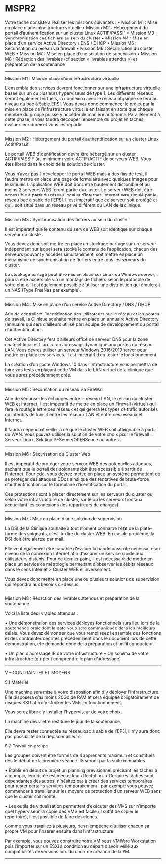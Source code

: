 # MSPR2

Votre tâche consiste à réaliser les missions suivantes :
• Mission M1 : Mise en place d’une infrastructure virtuelle
• Mission M2 : Hébergement du portail d’authentification sur un cluster Linux ACTIF/PASSIF
• Mission M3 : Synchronisation des fichiers au sein du cluster
• Mission M4 : Mise en place d’un service Active Directory / DNS / DHCP
• Mission M5 : Sécurisation du réseau via firewall
• Mission M6 : Sécurisation du cluster WEB
• Mission M7 : Mise en place d’une solution de supervision
• Mission M8 : Rédaction des livrables (cf section « livrables attendus ») et préparation de la soutenance

---------------------------------------------------------------------------------------------------------------------------------------

Mission M1 : Mise en place d’une infrastructure virtuelle

L’ensemble des services devront fonctionner sur une infrastructure virtuelle basée sur un ou plusieurs hyperviseurs de type 1.
Les différents réseaux seront également virtuels, la connexion avec le réseau physique se fera au niveau du bac à Sable EPSI.
Vous devez donc commencer le projet par la mise en place de l’infrastructure virtuelle en faisant en sorte que chaque membre du groupe puisse y accéder de manière autonome. Parallèlement à cette phase, il vous faudra découper l’ensemble du projet en tâches, évaluer leur durée et vous les répartir.

---------------------------------------------------------------------------------------------------------------------------------------

Mission M2 : Hébergement du portail d’authentification sur un cluster Linux Actif/Passif

Le portail WEB d’identification devra être hébergé sur un cluster ACTIF/PASSIF (au minimum) voire ACTIF/ACTIF de serveurs WEB.
Vous êtes libres dans le choix de la solution de cluster.

Vous n’avez pas à développer le portail WEB mais à des fins de test, il faudra mettre en place une page de formulaire avec quelques images pour le simuler. L’application WEB doit donc être hautement disponible et au moins 2 serveurs WEB feront partie du cluster.
Le serveur WEB doit être accessible à partir du réseau local et d’Internet. Internet sera simulé par le réseau bac à sable de l’EPSI. Il est impératif que ce serveur soit protégé et qu’il soit situé dans un réseau privé différent du LAN de la clinique.

---------------------------------------------------------------------------------------------------------------------------------------

Mission M3 : Synchronisation des fichiers au sein du cluster

Il est impératif que le contenu du service WEB soit identique sur chaque serveur du cluster.

Vous devez donc soit mettre en place un stockage partagé sur un serveur indépendant sur lequel sera stocké le contenu de l’application, chacun des serveurs pouvant y accéder simultanément, soit mettre en place un mécanisme de synchronisation de fichiers entre tous les serveurs du cluster.

Le stockage partagé peut être mis en place sur Linux ou Windows server, il pourra être accessible via un montage de fichiers selon le protocole de votre choix. Il est également possible d’utiliser une distribution qui émulerait un NAS (Type FreeNas par exemple).

---------------------------------------------------------------------------------------------------------------------------------------

Mission M4 : Mise en place d’un service Active Directory / DNS / DHCP

Afin de centraliser l’identification des utilisateurs sur le réseau et les postes de travail, la Clinique souhaite mettre en place un annuaire Active Directory (annuaire qui sera d’ailleurs utilisé par l’équipe de développement du portail d’authentification).

Cet Active Directory fera d’ailleurs office de serveur DNS pour la zone chatelet.local et fournira un adressage dynamique aux postes du réseau LAN.
Vous devrez utiliser un serveur Windows 2016/2019 server pour mettre en place ces services. Il est impératif d’en tester le fonctionnement.

La création d’un poste Windows 10 dans l’infrastructure vous permettra de faire vos tests en plaçant cette VM dans le LAN virtuel de la clinique que vous aurez précédemment créé.

---------------------------------------------------------------------------------------------------------------------------------------

Mission M5 : Sécurisation du réseau via FireWall

Afin de sécuriser les échanges entre le réseau LAN, le réseau du cluster WEB et Internet, il est impératif de mettre en place un Firewall (virtuel) qui fera le routage entre ces réseaux et qui gèrera les types de trafic autorisés ou interdits de transit entre les réseaux LAN et entre ces réseaux et Internet.

Il faudra cependant veiller à ce que le cluster WEB soit atteignable à partir du WAN.
Vous pouvez utiliser la solution de votre choix pour le firewall : Serveur Linux, Solution PFSence/OPENSence ou autres…

---------------------------------------------------------------------------------------------------------------------------------------

Mission M6 : Sécurisation du Cluster Web

Il est impératif de protéger votre serveur WEB des potentielles attaques, sachant que le portail des soignants doit être accessible à partir de l’Internet.
Pour cela, vous devrez mettre en place un système permettant de se protéger des attaques DDos ainsi que des tentatives de brute-force d’authentification sur le formulaire d’identification du portail.

Ces protections sont à placer directement sur les serveurs du cluster ou, selon votre infrastructure de cluster, sur le ou les serveurs frontaux accueillant les connexions (les répartiteurs de charges).

---------------------------------------------------------------------------------------------------------------------------------------

Mission M7 : Mise en place d’une solution de supervision

La DSI de la Clinique souhaite à tout moment connaitre l’état de la plate-forme des soignants, c’est-à-dire du cluster WEB. En cas de problème, la DSI doit être alertée par mail.

Elle veut également être capable d’évaluer la bande passante nécessaire au niveau de la connexion Internet afin d’assurer un service rapide aux utilisateurs distants.
Pour ce dernier point, il est nécessaire de mettre en place un service de métrologie permettant d’observer les débits réseaux dans le sens Internet > Cluster WEB et inversement.

Vous devez donc mettre en place une ou plusieurs solutions de supervision qui répondra aux besoins ci-dessus.

---------------------------------------------------------------------------------------------------------------------------------------

Mission M8 : Rédaction des livrables attendus et préparation de la soutenance

Voici la liste des livrables attendus :

• Une démonstration des services déployés fonctionnels aura lieu lors de la soutenance orale dont la date vous sera communiquée dans les meilleurs délais.
Vous devez démontrer que vous remplissez l’ensemble des fonctions et des contraintes décrites précédemment dans le document lors de cette démonstration, elle demande donc de la préparation et un fil conducteur.

• Un plan d’adressage IP de votre infrastructure
• Un schéma de votre infrastructure (qui peut comprendre le plan d’adressage)

---------------------------------------------------------------------------------------------------------------------------------------

V – CONTRAINTES ET MOYENS

5.1 Matériel

Une machine sera mise à votre disposition afin d’y déployer l’infrastructure. Elle disposera d’au moins 20Go de RAM et sera équipée obligatoirement de disques SSD afin d’y stocker les VMs en fonctionnement.

Vous serez libre d’y installer l’hyperviseur de votre choix.

La machine devra être restituée le jour de la soutenance.

Elle devra rester connectée au réseau bac à sable de l’EPSI, il n’y aura donc pas possibilité de la déplacer ailleurs.


5.2 Travail en groupe

Les groupes doivent être formés de 4 apprenants maximum et constitués dès le début de la première séance. Ils seront par la suite immuables.

• Établir en début de projet un planning prévisionnel précisant les tâches à accomplir, leur durée estimée et leur affectation.
• Certaines tâches sont dépendantes des autres, n’hésitez pas à créer des services temporaires pour tester certains services temporairement : par exemple vous pouvez commencer à travailler sur les moyens de protection d’un serveur WEB sans que le cluster soit monté.

• Les outils de virtualisation permettent d’exécuter des VMS sur n’importe quel hyperviseur, la copie des VMS est facile (il suffit de copier le répertoire), il est possible de faire des clones.

Comme vous travaillez à plusieurs, rien n’empêche d’utiliser chacun sa propre VM pour l’insérer ensuite dans l’infrastructure.

Par exemple, vous pouvez construire votre VM sous VMWare Workstation puis l’importer sur un ESXi à condition au départ d’avoir veillé aux compatibilités de versions lors du choix de création de la VM.

---------------------------------------------------------------------------------------------------------------------------------------

